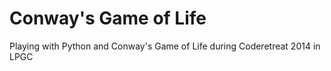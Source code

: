 Conway's Game of Life
=====================

Playing with Python and Conway's Game of Life during Coderetreat 2014 in LPGC
